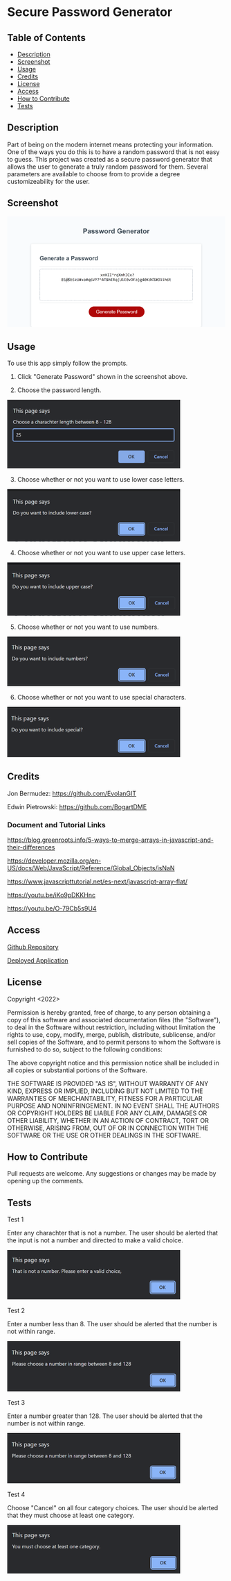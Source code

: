 # Secure Password Generator

## Table of Contents

- [Description](#description)
- [Screenshot](#screenshot)
- [Usage](#usage)
- [Credits](#credits)
- [License](#license)
- [Access](#access)
- [How to Contribute](#how-to-contribute)
- [Tests](#tests)

## Description

Part of being on the modern internet means protecting your information. One of the ways you do this is to have a random password that is not easy to guess. This project was created as a secure password generator that allows the user to generate a truly random password for them. Several parameters are available to choose from to provide a degree customizeability for the user.

## Screenshot

![A picture of th password generstor](assets/Screencap1.png)

## Usage

To use this app simply follow the prompts.

1. Click "Generate Password" shown in the screenshot above.

2. Choose the password length.

![A picture of password length prompt](assets/Character%20choice.png)

3. Choose whether or not you want to use lower case letters.

![A picture of the choose lower case prompt](assets/Choose%20lower%20case.png)

4. Choose whether or not you want to use upper case letters.

![A picture of the choose upper case prompt](assets/Choose%20upper%20case.png)

5. Choose whether or not you want to use numbers.

![A picture of the choose numbers prompt](assets/Choose%20Numbers.png)

6. Choose whether or not you want to use special characters.

![A picture of the choose special characters prompt](assets/Choose%20Special.png)

## Credits

Jon Bermudez: https://github.com/EvolanGIT

Edwin Pietrowski: https://github.com/BogartDME

### Document and Tutorial Links

https://blog.greenroots.info/5-ways-to-merge-arrays-in-javascript-and-their-differences

https://developer.mozilla.org/en-US/docs/Web/JavaScript/Reference/Global_Objects/isNaN

https://www.javascripttutorial.net/es-next/javascript-array-flat/

https://youtu.be/iKo9pDKKHnc

https://youtu.be/O-79Cb5s9U4


## Access

[Github Repository](https://github.com/difurung/Secure-Password-Generator)

[Deployed Application](https://difurung.github.io/Secure-Password-Generator/)

## License

Copyright <2022> <Denart Ifurung>

Permission is hereby granted, free of charge, to any person obtaining a copy of this software and associated documentation files (the "Software"), to deal in the Software without restriction, including without limitation the rights to use, copy, modify, merge, publish, distribute, sublicense, and/or sell copies of the Software, and to permit persons to whom the Software is furnished to do so, subject to the following conditions:

The above copyright notice and this permission notice shall be included in all copies or substantial portions of the Software.

THE SOFTWARE IS PROVIDED "AS IS", WITHOUT WARRANTY OF ANY KIND, EXPRESS OR IMPLIED, INCLUDING BUT NOT LIMITED TO THE WARRANTIES OF MERCHANTABILITY, FITNESS FOR A PARTICULAR PURPOSE AND NONINFRINGEMENT. IN NO EVENT SHALL THE AUTHORS OR COPYRIGHT HOLDERS BE LIABLE FOR ANY CLAIM, DAMAGES OR OTHER LIABILITY, WHETHER IN AN ACTION OF CONTRACT, TORT OR OTHERWISE, ARISING FROM, OUT OF OR IN CONNECTION WITH THE SOFTWARE OR THE USE OR OTHER DEALINGS IN THE SOFTWARE.

## How to Contribute

Pull requests are welcome. Any suggestions or changes may be made by opening up the comments.

## Tests

Test 1

Enter any charachter that is not a number. The user should be alerted that the input is not a number and directed to make a valid choice.

![A picture of an alert prompt saying that the input is not a number](assets/not%20a%20number.png)

Test 2

Enter a number less than 8. The user should be alerted that the number is not within range.

![A picture of an alert prompt saying that the number is not within range.](assets/numRange.png)

Test 3

Enter a number greater than 128. The user should be alerted that the number is not within range.

![A picture of an alert prompt saying that the number is not within range.](assets/numRange.png)

Test 4

Choose "Cancel" on all four category choices. The user should be alerted that they must choose at least one category.

![A picture of an alert prompt saying that they must choose at least one category.](assets/oneCat.png)
